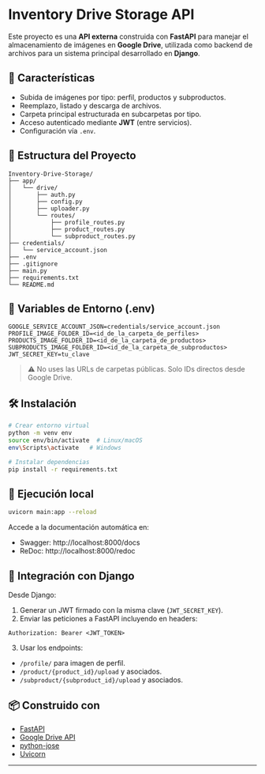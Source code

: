 # Inventory Drive Storage API

Este proyecto es una **API externa** construida con **FastAPI** para manejar el almacenamiento de imágenes en **Google Drive**, utilizada como backend de archivos para un sistema principal desarrollado en **Django**.

## 🚀 Características

- Subida de imágenes por tipo: perfil, productos y subproductos.
- Reemplazo, listado y descarga de archivos.
- Carpeta principal estructurada en subcarpetas por tipo.
- Acceso autenticado mediante **JWT** (entre servicios).
- Configuración vía `.env`.

## 📂 Estructura del Proyecto

```
Inventory-Drive-Storage/
├── app/
│   └── drive/
│       ├── auth.py
│       ├── config.py
│       ├── uploader.py
│       └── routes/
│           ├── profile_routes.py
│           ├── product_routes.py
│           └── subproduct_routes.py
├── credentials/
│   └── service_account.json
├── .env
├── .gitignore
├── main.py
├── requirements.txt
└── README.md
```

## 🔐 Variables de Entorno (.env)

```env
GOOGLE_SERVICE_ACCOUNT_JSON=credentials/service_account.json
PROFILE_IMAGE_FOLDER_ID=<id_de_la_carpeta_de_perfiles>
PRODUCTS_IMAGE_FOLDER_ID=<id_de_la_carpeta_de_productos>
SUBPRODUCTS_IMAGE_FOLDER_ID=<id_de_la_carpeta_de_subproductos>
JWT_SECRET_KEY=tu_clave
```

> ⚠️ No uses las URLs de carpetas públicas. Solo IDs directos desde Google Drive.

## 🛠 Instalación

```bash
# Crear entorno virtual
python -m venv env
source env/bin/activate  # Linux/macOS
env\Scripts\activate   # Windows

# Instalar dependencias
pip install -r requirements.txt
```

## 🚦 Ejecución local

```bash
uvicorn main:app --reload
```

Accede a la documentación automática en:

- Swagger: http://localhost:8000/docs
- ReDoc: http://localhost:8000/redoc

## 🔗 Integración con Django

Desde Django:

1. Generar un JWT firmado con la misma clave (`JWT_SECRET_KEY`).
2. Enviar las peticiones a FastAPI incluyendo en headers:

```http
Authorization: Bearer <JWT_TOKEN>
```

3. Usar los endpoints:

- `/profile/` para imagen de perfil.
- `/product/{product_id}/upload` y asociados.
- `/subproduct/{subproduct_id}/upload` y asociados.

## 📦 Construido con

- [FastAPI](https://fastapi.tiangolo.com/)
- [Google Drive API](https://developers.google.com/drive)
- [python-jose](https://pypi.org/project/python-jose/)
- [Uvicorn](https://www.uvicorn.org/)

---
